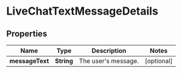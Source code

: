

# LiveChatTextMessageDetails


## Properties

Name | Type | Description | Notes
------------ | ------------- | ------------- | -------------
**messageText** | **String** | The user&#39;s message. |  [optional]



